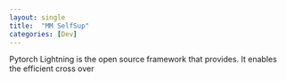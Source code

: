 ```yaml
---
layout: single
title:  "MM SelfSup"
categories: [Dev]
---
```


Pytorch Lightning is the open source framework that provides. It enables the efficient cross over 
